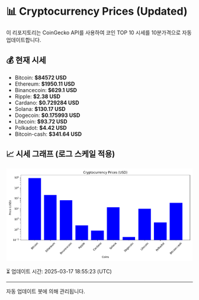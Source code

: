 
# 📊 Cryptocurrency Prices (Updated)

이 리포지토리는 CoinGecko API를 사용하여 코인 TOP 10 시세를 10분가격으로 자동 업데이트합니다.

## 💰 현재 시세
- Bitcoin: **$84572 USD**
- Ethereum: **$1950.11 USD**
- Binancecoin: **$629.1 USD**
- Ripple: **$2.38 USD**
- Cardano: **$0.729284 USD**
- Solana: **$130.17 USD**
- Dogecoin: **$0.175993 USD**
- Litecoin: **$93.72 USD**
- Polkadot: **$4.42 USD**
- Bitcoin-cash: **$341.64 USD**

## 📈 시세 그래프 (로그 스케일 적용)
![Crypto Prices](crypto_prices.png)

⏳ 업데이트 시간: 2025-03-17 18:55:23 (UTC)

---
자동 업데이트 봇에 의해 관리됩니다.
